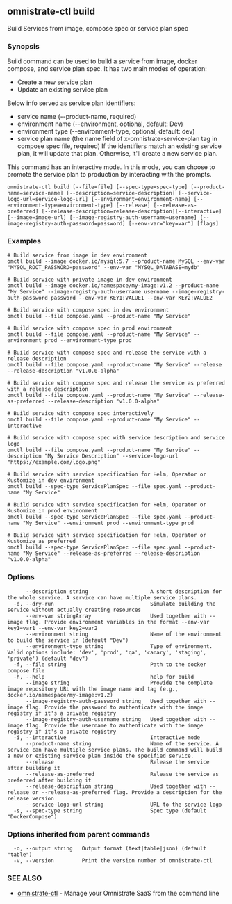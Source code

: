 ## omnistrate-ctl build

Build Services from image, compose spec or service plan spec

### Synopsis

Build command can be used to build a service from image, docker compose, and service plan spec.
It has two main modes of operation:

- Create a new service plan
- Update an existing service plan

Below info served as service plan identifiers:

- service name (--product-name, required)
- environment name (--environment, optional, default: Dev)
- environment type (--environment-type, optional, default: dev)
- service plan name (the name field of x-omnistrate-service-plan tag in compose spec file, required)
  If the identifiers match an existing service plan, it will update that plan. Otherwise, it'll create a new service plan.

This command has an interactive mode. In this mode, you can choose to promote the service plan to production by interacting with the prompts.

```
omnistrate-ctl build [--file=file] [--spec-type=spec-type] [--product-name=service-name] [--description=service-description] [--service-logo-url=service-logo-url] [--environment=environment-name] [--environment-type=environment-type] [--release] [--release-as-preferred] [--release-description=release-description][--interactive] [--image=image-url] [--image-registry-auth-username=username] [--image-registry-auth-password=password] [--env-var="key=var"] [flags]
```

### Examples

```
# Build service from image in dev environment
omctl build --image docker.io/mysql:5.7 --product-name MySQL --env-var "MYSQL_ROOT_PASSWORD=password" --env-var "MYSQL_DATABASE=mydb"

# Build service with private image in dev environment
omctl build --image docker.io/namespace/my-image:v1.2 --product-name "My Service" --image-registry-auth-username username --image-registry-auth-password password --env-var KEY1:VALUE1 --env-var KEY2:VALUE2

# Build service with compose spec in dev environment
omctl build --file compose.yaml --product-name "My Service"

# Build service with compose spec in prod environment
omctl build --file compose.yaml --product-name "My Service" --environment prod --environment-type prod

# Build service with compose spec and release the service with a release description
omctl build --file compose.yaml --product-name "My Service" --release --release-description "v1.0.0-alpha"

# Build service with compose spec and release the service as preferred with a release description
omctl build --file compose.yaml --product-name "My Service" --release-as-preferred --release-description "v1.0.0-alpha"

# Build service with compose spec interactively
omctl build --file compose.yaml --product-name "My Service" --interactive

# Build service with compose spec with service description and service logo
omctl build --file compose.yaml --product-name "My Service" --description "My Service Description" --service-logo-url "https://example.com/logo.png"

# Build service with service specification for Helm, Operator or Kustomize in dev environment
omctl build --spec-type ServicePlanSpec --file spec.yaml --product-name "My Service"

# Build service with service specification for Helm, Operator or Kustomize in prod environment
omctl build --spec-type ServicePlanSpec --file spec.yaml --product-name "My Service" --environment prod --environment-type prod

# Build service with service specification for Helm, Operator or Kustomize as preferred
omctl build --spec-type ServicePlanSpec --file spec.yaml --product-name "My Service" --release-as-preferred --release-description "v1.0.0-alpha"

```

### Options

```
      --description string                    A short description for the whole service. A service can have multiple service plans.
  -d, --dry-run                               Simulate building the service without actually creating resources
      --env-var stringArray                   Used together with --image flag. Provide environment variables in the format --env-var key1=var1 --env-var key2=var2
      --environment string                    Name of the environment to build the service in (default "Dev")
      --environment-type string               Type of environment. Valid options include: 'dev', 'prod', 'qa', 'canary', 'staging', 'private') (default "dev")
  -f, --file string                           Path to the docker compose file
  -h, --help                                  help for build
      --image string                          Provide the complete image repository URL with the image name and tag (e.g., docker.io/namespace/my-image:v1.2)
      --image-registry-auth-password string   Used together with --image flag. Provide the password to authenticate with the image registry if it's a private registry
      --image-registry-auth-username string   Used together with --image flag. Provide the username to authenticate with the image registry if it's a private registry
  -i, --interactive                           Interactive mode
      --product-name string                   Name of the service. A service can have multiple service plans. The build command will build a new or existing service plan inside the specified service.
      --release                               Release the service after building it
      --release-as-preferred                  Release the service as preferred after building it
      --release-description string            Used together with --release or --release-as-preferred flag. Provide a description for the release version
      --service-logo-url string               URL to the service logo
  -s, --spec-type string                      Spec type (default "DockerCompose")
```

### Options inherited from parent commands

```
  -o, --output string   Output format (text|table|json) (default "table")
  -v, --version         Print the version number of omnistrate-ctl
```

### SEE ALSO

- [omnistrate-ctl](omnistrate-ctl.md) - Manage your Omnistrate SaaS from the command line

